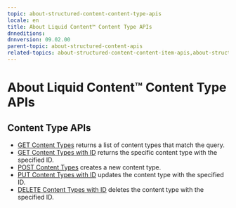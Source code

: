```yaml
---
topic: about-structured-content-content-type-apis
locale: en
title: About Liquid Content™ Content Type APIs
dnneditions: 
dnnversion: 09.02.00
parent-topic: about-structured-content-apis
related-topics: about-structured-content-content-item-apis,about-structured-content-published-content-item-apis,about-structured-content-api-get-responses,about-structured-content-api-post-put-type-fields,creating-apps-that-use-microservices
---
```


# About Liquid Content™ Content Type APIs

## Content Type APIs

*   [GET Content Types](api-contenttypes-get) returns a list of content types that match the query.
*   [GET Content Types with ID](api-contenttypes-id-get) returns the specific content type with the specified ID.
*   [POST Content Types](api-contenttypes-post) creates a new content type.
*   [PUT Content Types with ID](api-contenttypes-id-put) updates the content type with the specified ID.
*   [DELETE Content Types with ID](api-contenttypes-id-delete) deletes the content type with the specified ID.